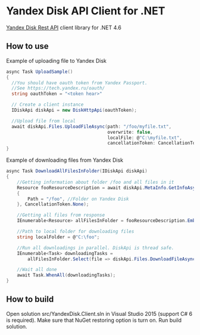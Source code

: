 # Yandex Disk API Client for .NET

[Yandex Disk Rest API](https://tech.yandex.ru/disk/rest/) client library for .NET 4.6

## How to use

Example of uploading file to Yandex Disk
```C#
async Task UploadSample()
{
  //You should have oauth token from Yandex Passport.
  //See https://tech.yandex.ru/oauth/
  string oauthToken = "<token hear>"

  // Create a client instance
  IDiskApi diskApi = new DiskHttpApi(oauthToken);

  //Upload file from local
  await diskApi.Files.UploadFileAsync(path: "/foo/myfile.txt",
                                      overwrite: false,
                                      localFile: @"C:\myfile.txt",
                                      cancellationToken: CancellationToken.None);
}
```

Example of downloading files from Yandex Disk
```C#
async Task DownloadAllFilesInFolder(IDiskApi diskApi)
{
    //Getting information about folder /foo and all files in it
    Resource fooResourceDescription = await diskApi.MetaInfo.GetInfoAsync(new ResourceRequest
    {
        Path = "/foo", //Folder on Yandex Disk
    }, CancellationToken.None);

    //Getting all files from response
    IEnumerable<Resource> allFilesInFolder = fooResourceDescription.Embedded.Items.Where(item => item.Type == ResourceType.File);

    //Path to local folder for downloading files
    string localFolder = @"C:\foo";

    //Run all downloadings in parallel. DiskApi is thread safe.
    IEnumerable<Task> downloadingTasks =
        allFilesInFolder.Select(file => diskApi.Files.DownloadFileAsync(file.Path, System.IO.Path.Combine(localFolder, file.Name)));

    //Wait all done
    await Task.WhenAll(downloadingTasks);
}
```

## How to build
Open solution src/YandexDisk.Client.sln in Visual Studio 2015 (support C# 6 is required). Make sure that NuGet restoring option is turn on. Run build solution.
